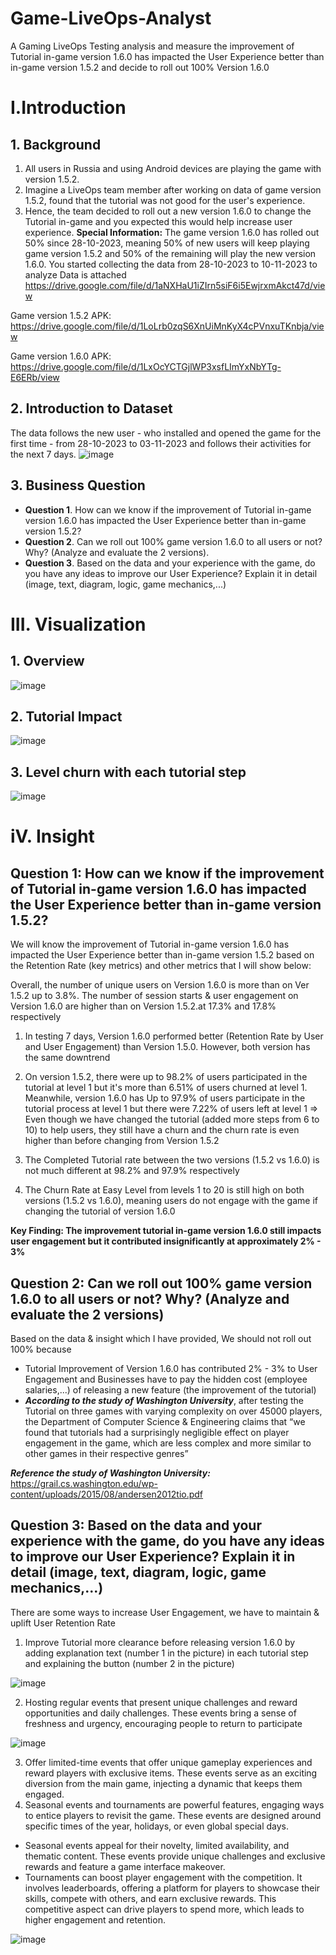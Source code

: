 # Game-LiveOps-Analyst
A Gaming LiveOps Testing analysis and measure the improvement of Tutorial in-game version 1.6.0 has impacted the User Experience better than in-game version 1.5.2 and decide to roll out 100% Version 1.6.0
# I.Introduction
## 1. Background
1. All users in Russia and using Android devices are playing the game with version 1.5.2.
2. Imagine a LiveOps team member after working on data of game version 1.5.2, found that the tutorial was not good for the user's experience.
3. Hence, the team decided to roll out a new version 1.6.0 to change the Tutorial in-game and you expected this would help increase user experience.
**Special Information:**
The game version 1.6.0 has rolled out 50% since 28-10-2023, meaning 50% of new users will keep playing game version 1.5.2 and 50% of the remaining will play the new version 1.6.0.
You started collecting the data from 28-10-2023 to 10-11-2023 to analyze Data is attached 
https://drive.google.com/file/d/1aNXHaU1iZIrn5siF6i5EwjrxmAkct47d/view

Game version 1.5.2 APK: https://drive.google.com/file/d/1LoLrb0zqS6XnUiMnKyX4cPVnxuTKnbja/view

Game version 1.6.0 APK: https://drive.google.com/file/d/1LxOcYCTGjlWP3xsfLImYxNbYTg-E6ERb/view

## 2. Introduction to Dataset
The data follows the new user - who installed and opened the game for the first time - from 28-10-2023 to 03-11-2023 and follows their activities for the next 7 days.
![image](https://github.com/uyennguyen307/Game-LiveOps-Analyst/assets/162019618/dba7874d-0588-4c70-ac7d-7046195b8b49)

## 3. Business Question
- **Question 1**. How can we know if the improvement of Tutorial in-game version 1.6.0 has impacted the User Experience better than in-game version 1.5.2?
- **Question 2**. Can we roll out 100% game version 1.6.0 to all users or not? Why? (Analyze and evaluate the 2 versions).
- **Question 3**. Based on the data and your experience with the game, do you have any ideas to improve our User Experience? Explain it in detail
(image, text, diagram, logic, game mechanics,...)
# III. Visualization
## 1. Overview
![image](https://github.com/uyennguyen307/Game-LiveOps-Analyst/assets/162019618/c755871b-0c54-493a-b0d3-48fec7157ccb)

## 2. Tutorial Impact
![image](https://github.com/uyennguyen307/Game-LiveOps-Analyst/assets/162019618/b2270a60-5dea-46a4-aff5-7e657d23983b)

## 3. Level churn with each tutorial step
![image](https://github.com/uyennguyen307/Game-LiveOps-Analyst/assets/162019618/3eb98630-f4d7-43d0-8184-d24484911ae6)

# iV. Insight
## Question 1: How can we know if the improvement of Tutorial in-game version 1.6.0 has impacted the User Experience better than in-game version 1.5.2?

We will know the improvement of Tutorial in-game version 1.6.0 has impacted the User Experience better than in-game version 1.5.2 based on the Retention Rate (key metrics) and other metrics that I will show below:

Overall, the number of unique users on Version 1.6.0 is more than on Ver 1.5.2 up to 3.8%. The number of session starts & user engagement on Version 1.6.0 are higher than on Version 1.5.2.at 17.3% and 17.8% respectively

1. In testing 7 days, Version 1.6.0 performed better (Retention Rate by User and User Engagement) than Version 1.5.0. However, both version has the same downtrend 

2. On version 1.5.2, there were up to 98.2% of users participated in the tutorial at level 1 but it's more than 6.51% of users churned at level 1. Meanwhile, version 1.6.0 has Up to 97.9% of users participate in the tutorial process at level 1 but there were 7.22% of users left at level 1 => Even though we have changed the tutorial (added more steps from 6 to 10) to help users, they still have a churn and the churn rate is even higher than before changing from Version 1.5.2

3. The Completed Tutorial rate between the two versions (1.5.2 vs 1.6.0) is not much different at 98.2% and 97.9% respectively

4. The Churn Rate at Easy Level from levels 1 to 20 is still high on both versions (1.5.2 vs 1.6.0), meaning users do not engage with the game if changing the tutorial of version 1.6.0

**Key Finding: The improvement tutorial in-game version 1.6.0 still impacts user engagement but it contributed insignificantly at approximately 2% - 3%**

## Question 2: Can we roll out 100% game version 1.6.0 to all users or not? Why? (Analyze and evaluate the 2 versions)

Based on the data & insight which I have provided, We should not roll out 100% because 
- Tutorial Improvement of Version 1.6.0 has contributed 2% - 3% to User Engagement and Businesses have to pay the hidden cost (employee salaries,...) of releasing a new feature (the improvement of the tutorial)
- _**According to the study of Washington University**_, after testing the Tutorial on three games with varying complexity on over 45000 players, the Department of Computer Science & Engineering claims that “we found that tutorials had a surprisingly negligible effect on player engagement in the game, which are less complex and more similar to other games in their respective genres”

_**Reference the study of Washington University:**_ https://grail.cs.washington.edu/wp-content/uploads/2015/08/andersen2012tio.pdf

## Question 3: Based on the data and your experience with the game, do you have any ideas to improve our User Experience? Explain it in detail (image, text, diagram, logic, game mechanics,...)
There are some ways to increase User Engagement, we have to maintain & uplift User Retention Rate

1. Improve Tutorial more clearance before releasing version 1.6.0 by adding explanation text (number 1 in the picture) in each tutorial step and explaining the button (number 2 in the picture)
  
  ![image](https://github.com/uyennguyen307/Game-LiveOps-Analyst/assets/162019618/5202c68e-cb42-4afa-a480-6e4db3c3ac00)
  
2. Hosting regular events that present unique challenges and reward opportunities and daily challenges. These events bring a sense of freshness and urgency, encouraging people to return to participate

  ![image](https://github.com/uyennguyen307/Game-LiveOps-Analyst/assets/162019618/a9581511-705d-45e5-9d89-1e2e5eedf2c9)

3. Offer limited-time events that offer unique gameplay experiences and reward players with exclusive items. These events serve as an exciting diversion from the main game, injecting a dynamic that keeps them engaged.
4. Seasonal events and tournaments are powerful features, engaging ways to entice players to revisit the game. These events are designed around specific times of the year, holidays, or even global special days.
  + Seasonal events appeal for their novelty, limited availability, and thematic content. These events provide unique challenges and exclusive rewards and feature a game interface makeover.
  + Tournaments can boost player engagement with the competition. It involves leaderboards, offering a platform for players to showcase their skills, compete with others, and earn exclusive rewards. This competitive aspect can drive players to spend more, which leads to higher engagement and retention.

  ![image](https://github.com/uyennguyen307/Game-LiveOps-Analyst/assets/162019618/0395181b-57a2-48b7-a050-954309c6bc6a)




